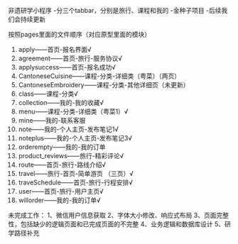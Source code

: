 非遗研学小程序
-分三个tabbar，分别是旅行、课程和我的
-金种子项目
-后续我们会持续更新

按照pages里面的文件顺序（对应原型里面的模块）

1. apply——首页-报名界面√
2. agreement——首页-旅行-服务协议√
3. applysuccess——首页-报名成功√
4. CantoneseCuisine——课程-分类-详细类（粤菜）（两页）
5. CantoneseEmbroidery——课程-分类-其他详细页（未更新）
6. class——课程-分类√
7. collection——我的-我的收藏√
8. menu——课程-分类-详细类（粤菜1）√
9. mine——我的-联系客服
10. note——我的-个人主页-发布笔记1√
11. noteplus——我的-个人主页-发布笔记3√
13. orderempty——我的-我的订单
14. product_reviews——旅行-精彩评论√
15. route——首页-旅行-路线介绍√
16. travel——旅行-首页-简单游页 （三页）√
17. traveSchedule——首页-旅行-行程安排√
18. user——首页-旅行-用户主页√
19. willorder——我的-我的订单√

未完成工作：
1、微信用户信息获取
2、字体大小修改、响应式布局
3、页面完整性，包括缺少的逻辑页面和已完成页面的不完整
4、业务逻辑和数据库设计
5、研学路径补充

